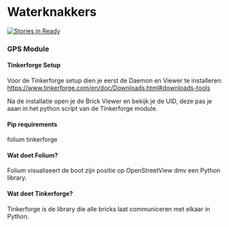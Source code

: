 # Waterknakkers

[![Stories in Ready](https://badge.waffle.io/Huskyhond/Waterknakkers.svg?label=ready&title=Ready)](http://waffle.io/Huskyhond/Waterknakkers)

### GPS Module
#### Tinkerforge Setup
Voor de Tinkerforge setup dien je eerst de Daemon en Viewer te installeren:
https://www.tinkerforge.com/en/doc/Downloads.html#downloads-tools

Na de installatie open je de Brick Viewer en bekijk je de UID, deze pas je aaan in het python script van de Tinkerforge module.

#### Pip requirements
folium
tinkerforge

#### Wat doet Folium?
Folium visualiseert de boot zijn positie op OpenStreetView dmv een Python library.

#### Wat doet Tinkerforge?
Tinkerforge is de library die alle bricks laat communiceren met elkaar in Python.


